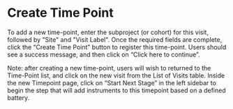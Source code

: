 # Create Time Point

To add a new time-point, enter the subproject (or cohort) for this visit, followed by "Site" and "Visit Label". Once the required fields are complete, click the “Create Time Point” button to register this time-point. Users should see a success message, and then click on “Click here to continue”. 

Note: after creating a new time-point, users will wish to returned to the Time-Point list, and click on the new visit from the List of Visits table.  Inside the new Timepoint page, click on “Start Next Stage” in the left sidebar to begin the step that will add instruments to this timepoint based on a defined battery.
